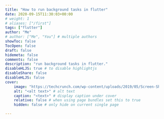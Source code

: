 ```yaml
---
title: "How to run background tasks in flutter"
date: 2020-09-15T11:30:03+00:00
# weight: 1
# aliases: ["/first"]
tags: ["flutter"]
author: "Me"
# author: ["Me", "You"] # multiple authors
showToc: false
TocOpen: false
draft: false
hidemeta: false
comments: false
description: "run background tasks in flutter."
disableHLJS: true # to disable highlightjs
disableShare: false
disableHLJS: false
cover:
    image: "https://techcrunch.com/wp-content/uploads/2019/05/Screen-Shot-2019-05-01-at-9.19.45-AM.png" # image path/url
    alt: "<alt text>" # alt text
    caption: "<text>" # display caption under cover
    relative: false # when using page bundles set this to true
    hidden: false # only hide on current single page

---
```

